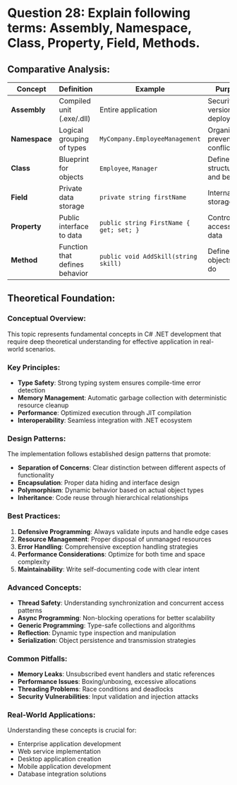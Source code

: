 ﻿# Question 28: Explain following terms: Assembly, Namespace, Class, Property, Field, Methods.

## Comparative Analysis:

| Concept | Definition | Example | Purpose |
|---------|------------|---------|---------|
| **Assembly** | Compiled unit (.exe/.dll) | Entire application | Security, versioning, deployment |
| **Namespace** | Logical grouping of types | `MyCompany.EmployeeManagement` | Organization, prevent conflicts |
| **Class** | Blueprint for objects | `Employee`, `Manager` | Define structure and behavior |
| **Field** | Private data storage | `private string firstName` | Internal state storage |
| **Property** | Public interface to data | `public string FirstName { get; set; }` | Controlled access to data |
| **Method** | Function that defines behavior | `public void AddSkill(string skill)` | Define what objects can do |

## Theoretical Foundation:

### Conceptual Overview:
This topic represents fundamental concepts in C# .NET development that require deep theoretical understanding for effective application in real-world scenarios.

### Key Principles:
- **Type Safety**: Strong typing system ensures compile-time error detection
- **Memory Management**: Automatic garbage collection with deterministic resource cleanup
- **Performance**: Optimized execution through JIT compilation
- **Interoperability**: Seamless integration with .NET ecosystem

### Design Patterns:
The implementation follows established design patterns that promote:
- **Separation of Concerns**: Clear distinction between different aspects of functionality
- **Encapsulation**: Proper data hiding and interface design
- **Polymorphism**: Dynamic behavior based on actual object types
- **Inheritance**: Code reuse through hierarchical relationships

### Best Practices:
1. **Defensive Programming**: Always validate inputs and handle edge cases
2. **Resource Management**: Proper disposal of unmanaged resources
3. **Error Handling**: Comprehensive exception handling strategies
4. **Performance Considerations**: Optimize for both time and space complexity
5. **Maintainability**: Write self-documenting code with clear intent

### Advanced Concepts:
- **Thread Safety**: Understanding synchronization and concurrent access patterns
- **Async Programming**: Non-blocking operations for better scalability
- **Generic Programming**: Type-safe collections and algorithms
- **Reflection**: Dynamic type inspection and manipulation
- **Serialization**: Object persistence and transmission strategies

### Common Pitfalls:
- **Memory Leaks**: Unsubscribed event handlers and static references
- **Performance Issues**: Boxing/unboxing, excessive allocations
- **Threading Problems**: Race conditions and deadlocks
- **Security Vulnerabilities**: Input validation and injection attacks

### Real-World Applications:
Understanding these concepts is crucial for:
- Enterprise application development
- Web service implementation
- Desktop application creation
- Mobile application development
- Database integration solutions
